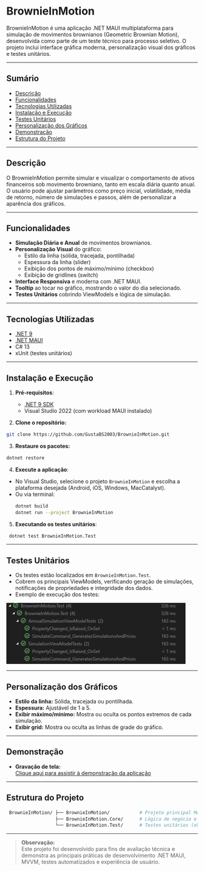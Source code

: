# BrownieInMotion

BrownieInMotion é uma aplicação .NET MAUI multiplataforma para simulação de movimentos brownianos (Geometric Brownian Motion), desenvolvida como parte de um teste técnico para processo seletivo. O projeto inclui interface gráfica moderna, personalização visual dos gráficos e testes unitários.

---

## Sumário

- [Descrição](#descrição)
- [Funcionalidades](#funcionalidades)
- [Tecnologias Utilizadas](#tecnologias-utilizadas)
- [Instalação e Execução](#instalação-e-execução)
- [Testes Unitários](#testes-unitários)
- [Personalização dos Gráficos](#personalização-dos-gráficos)
- [Demonstração](#demonstração)
- [Estrutura do Projeto](#estrutura-do-projeto)

---

## Descrição

O BrownieInMotion permite simular e visualizar o comportamento de ativos financeiros sob movimento browniano, tanto em escala diária quanto anual. O usuário pode ajustar parâmetros como preço inicial, volatilidade, média de retorno, número de simulações e passos, além de personalizar a aparência dos gráficos.

---

## Funcionalidades

- **Simulação Diária e Anual** de movimentos brownianos.
- **Personalização Visual** do gráfico:
  - Estilo da linha (sólida, tracejada, pontilhada)
  - Espessura da linha (slider)
  - Exibição dos pontos de máximo/mínimo (checkbox)
  - Exibição de gridlines (switch)
- **Interface Responsiva** e moderna com .NET MAUI.
- **Tooltip** ao tocar no gráfico, mostrando o valor do dia selecionado.
- **Testes Unitários** cobrindo ViewModels e lógica de simulação.

---

## Tecnologias Utilizadas

- [.NET 9](https://dotnet.microsoft.com/)
- [.NET MAUI](https://learn.microsoft.com/dotnet/maui/)
- C# 13
- xUnit (testes unitários)

---

## Instalação e Execução

1. **Pré-requisitos**:
   - [.NET 9 SDK](https://dotnet.microsoft.com/download)
   - Visual Studio 2022 (com workload MAUI instalado)

2. **Clone o repositório:**
  ```bash
  git clone https://github.com/GustaBS2003/BrownieInMotion.git
  ```

3. **Restaure os pacotes:**
  ```bash
  dotnet restore
  ```

4. **Execute a aplicação**:
- No Visual Studio, selecione o projeto `BrownieInMotion` e escolha a plataforma desejada (Android, iOS, Windows, MacCatalyst).
- Ou via terminal:
  ```bash
  dotnet build
  dotnet run --project BrownieInMotion
  ```

5. **Executando os testes unitários**:
  ```bash
   dotnet test BrownieInMotion.Test
  ```

---

## Testes Unitários

- Os testes estão localizados em `BrownieInMotion.Test`.
- Cobrem os principais ViewModels, verificando geração de simulações, notificações de propriedades e integridade dos dados.
- Exemplo de execução dos testes:

![Print dos testes unitários](./docs/testes-unitarios.png)

---

## Personalização dos Gráficos

- **Estilo da linha:** Sólida, tracejada ou pontilhada.
- **Espessura:** Ajustável de 1 a 5.
- **Exibir máximo/mínimo:** Mostra ou oculta os pontos extremos de cada simulação.
- **Exibir grid:** Mostra ou oculta as linhas de grade do gráfico.

---

## Demonstração

- **Gravação de tela:**  
  [Clique aqui para assistir à demonstração da aplicação]((https://youtu.be/zXJLFtD_YHI))

---

## Estrutura do Projeto
```bash
 BrownieInMotion/ ├── BrownieInMotion/           # Projeto principal MAUI (UI) 
                  ├── BrownieInMotion.Core/      # Lógica de negócio e ViewModels 
                  └── BrownieInMotion.Test/      # Testes unitários (xUnit)
```

---

> **Observação:**  
> Este projeto foi desenvolvido para fins de avaliação técnica e demonstra as principais práticas de desenvolvimento .NET MAUI, MVVM, testes automatizados e experiência de usuário.

